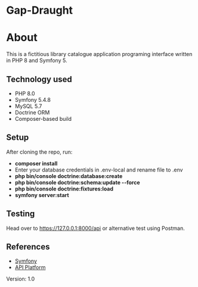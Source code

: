 # Gap-Draught

# About

This is a fictitious library catalogue application programing interface written in PHP 8 and Symfony 5.

## Technology used

* PHP 8.0
* Symfony 5.4.8
* MySQL 5.7
* Doctrine ORM
* Composer-based build

## Setup

After cloning the repo, run:
- **composer install**
- Enter your database credentials in .env-local and rename file to .env
- **php bin/console doctrine:database:create**
- **php bin/console doctrine:schema:update --force**
- **php bin/console doctrine:fixtures:load**
- **symfony server:start**

## Testing

Head over to https://127.0.0.1:8000/api or alternative test using Postman.

## References

* [Symfony](https://symfony.com/)
* [API Platform](https://api-platform.com/)

Version: 1.0